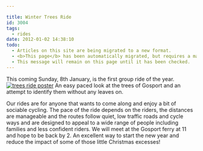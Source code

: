 ```yaml
---

title: Winter Trees Ride
id: 3004
tags:
  - rides
date: 2012-01-02 14:38:10
todo:
  - Articles on this site are being migrated to a new format.
  - <b>This page</b> has been automatically migrated, but requires a manual check-&amp;-tune to ensure the format and links all work as expected.
  - This message will remain on this page until it has been checked.
---
```



This coming Sunday, 8th January, is the first group ride of the year.[![trees ride poster](/assets/trees-jpeg1-221x300.jpg)](http://www.pompeybug.co.uk/2012/01/winter-trees-ride/trees-jpeg-2/)
An easy paced look at the trees of Gosport and an attempt to identify them without any leaves on.

Our rides are for anyone that wants to come along and enjoy a bit of sociable cycling.
The pace of the ride depends on the riders, the distances are manageable and the routes follow quiet, low traffic roads and cycle ways and are designed to appeal to a wide range of people including families and less confident riders.
We will meet at the Gosport ferry at 11 and hope to be back by 2.
An excellent way to start the new year and reduce the impact of some of those little Christmas excesses!